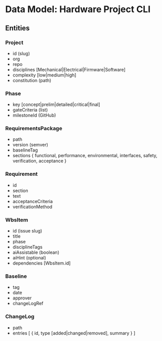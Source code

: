 # Data Model: Hardware Project CLI

## Entities

### Project
- id (slug)
- org
- repo
- disciplines [Mechanical|Electrical|Firmware|Software]
- complexity [low|medium|high]
- constitution (path)

### Phase
- key [concept|prelim|detailed|critical|final]
- gateCriteria (list)
- milestoneId (GitHub)

### RequirementsPackage
- path
- version (semver)
- baselineTag
- sections { functional, performance, environmental, interfaces, safety, verification, acceptance }

### Requirement
- id
- section
- text
- acceptanceCriteria
- verificationMethod

### WbsItem
- id (issue slug)
- title
- phase
- disciplineTags
- aiAssistable (boolean)
- aiHint (optional)
- dependencies [WbsItem.id]

### Baseline
- tag
- date
- approver
- changeLogRef

### ChangeLog
- path
- entries [ { id, type [added|changed|removed], summary } ]

